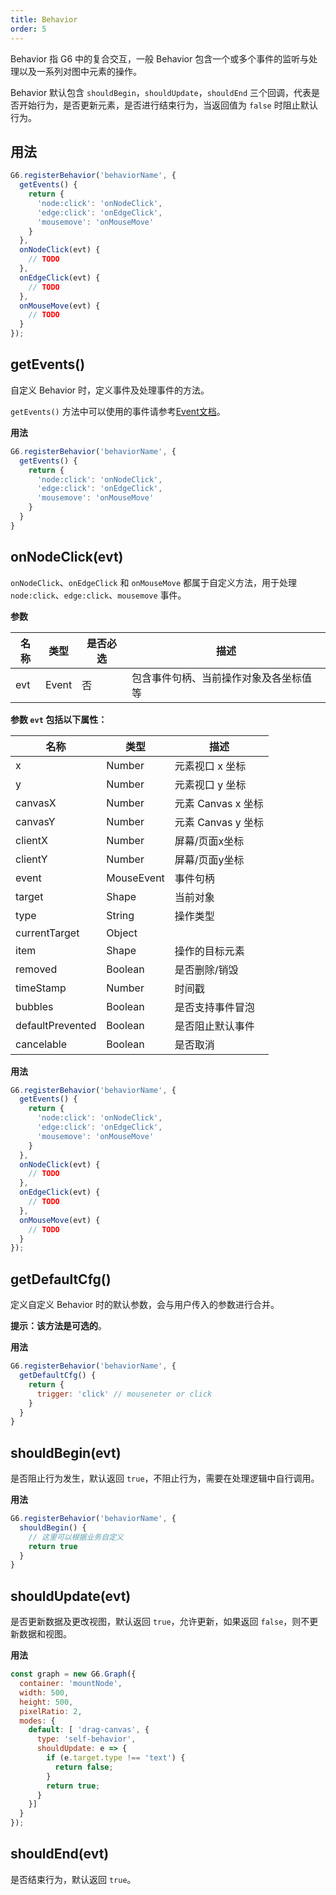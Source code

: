 ```yaml
---
title: Behavior
order: 5
---
```


Behavior 指 G6 中的复合交互，一般 Behavior 包含一个或多个事件的监听与处理以及一系列对图中元素的操作。

Behavior 默认包含 `shouldBegin`，`shouldUpdate`，`shouldEnd` 三个回调，代表是否开始行为，是否更新元素，是否进行结束行为，当返回值为 `false` 时阻止默认行为。

## 用法
```javascript
G6.registerBehavior('behaviorName', {
  getEvents() {
    return {
      'node:click': 'onNodeClick',
      'edge:click': 'onEdgeClick',
      'mousemove': 'onMouseMove'
    }
  },
  onNodeClick(evt) {
  	// TODO
  },
  onEdgeClick(evt) {
  	// TODO
  },
  onMouseMove(evt) {
  	// TODO
  }
});
```

## getEvents()
自定义 Behavior 时，定义事件及处理事件的方法。

`getEvents()` 方法中可以使用的事件请参考[Event文档](./Event)。

**用法**
```javascript
G6.registerBehavior('behaviorName', {
  getEvents() {
    return {
      'node:click': 'onNodeClick',
      'edge:click': 'onEdgeClick',
      'mousemove': 'onMouseMove'
    }
  }
}
```

## onNodeClick(evt)
`onNodeClick`、`onEdgeClick` 和 `onMouseMove` 都属于自定义方法，用于处理 `node:click`、`edge:click`、`mousemove` 事件。

**参数**

| 名称 | 类型 | 是否必选 | 描述 |
| --- | --- | --- | --- |
| evt | Event | 否 | 包含事件句柄、当前操作对象及各坐标值等 |

**参数 `evt` 包括以下属性：**

| 名称 | 类型 | 描述 |
| --- | --- | --- |
| x | Number | 元素视口 x 坐标 |
| y | Number | 元素视口 y 坐标 |
| canvasX | Number | 元素 Canvas x 坐标 |
| canvasY | Number | 元素 Canvas y 坐标 |
| clientX | Number | 屏幕/页面x坐标 |
| clientY | Number | 屏幕/页面y坐标 |
| event | MouseEvent | 事件句柄 |
| target | Shape | 当前对象 |
| type | String | 操作类型 |
| currentTarget | Object |  |
| item | Shape | 操作的目标元素 |
| removed | Boolean | 是否删除/销毁 |
| timeStamp | Number | 时间戳 |
| bubbles | Boolean | 是否支持事件冒泡 |
| defaultPrevented | Boolean | 是否阻止默认事件 |
| cancelable | Boolean | 是否取消 |


**用法**
```javascript
G6.registerBehavior('behaviorName', {
  getEvents() {
    return {
      'node:click': 'onNodeClick',
      'edge:click': 'onEdgeClick',
      'mousemove': 'onMouseMove'
    }
  },
  onNodeClick(evt) {
  	// TODO
  },
  onEdgeClick(evt) {
  	// TODO
  },
  onMouseMove(evt) {
  	// TODO
  }
});
```

## getDefaultCfg()
定义自定义 Behavior 时的默认参数，会与用户传入的参数进行合并。

**提示：该方法是可选的**。

**用法**
```javascript
G6.registerBehavior('behaviorName', {
  getDefaultCfg() {
    return {
      trigger: 'click' // mouseneter or click
    }
  }
}
```

## shouldBegin(evt)
是否阻止行为发生，默认返回 `true`，不阻止行为，需要在处理逻辑中自行调用。

**用法**
```javascript
G6.registerBehavior('behaviorName', {
  shouldBegin() {
    // 这里可以根据业务自定义
    return true
  }
}
```

## shouldUpdate(evt)
是否更新数据及更改视图，默认返回 `true`，允许更新，如果返回 `false`，则不更新数据和视图。

**用法**
```javascript
const graph = new G6.Graph({
  container: 'mountNode',
  width: 500,
  height: 500,
  pixelRatio: 2,
  modes: {
    default: [ 'drag-canvas', {
      type: 'self-behavior',
      shouldUpdate: e => {
        if (e.target.type !== 'text') {
          return false;
        }
        return true;
      }
    }]
  }
});
```

## shouldEnd(evt)
是否结束行为，默认返回 `true`。

